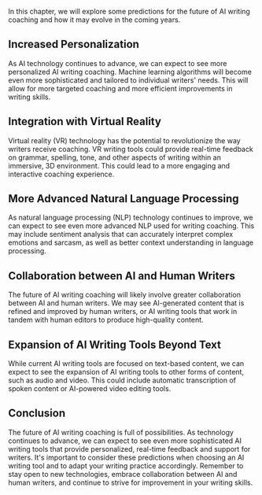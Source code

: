 
In this chapter, we will explore some predictions for the future of AI writing coaching and how it may evolve in the coming years.

Increased Personalization
-------------------------

As AI technology continues to advance, we can expect to see more personalized AI writing coaching. Machine learning algorithms will become even more sophisticated and tailored to individual writers' needs. This will allow for more targeted coaching and more efficient improvements in writing skills.

Integration with Virtual Reality
--------------------------------

Virtual reality (VR) technology has the potential to revolutionize the way writers receive coaching. VR writing tools could provide real-time feedback on grammar, spelling, tone, and other aspects of writing within an immersive, 3D environment. This could lead to a more engaging and interactive coaching experience.

More Advanced Natural Language Processing
-----------------------------------------

As natural language processing (NLP) technology continues to improve, we can expect to see even more advanced NLP used for writing coaching. This may include sentiment analysis that can accurately interpret complex emotions and sarcasm, as well as better context understanding in language processing.

Collaboration between AI and Human Writers
------------------------------------------

The future of AI writing coaching will likely involve greater collaboration between AI and human writers. We may see AI-generated content that is refined and improved by human writers, or AI writing tools that work in tandem with human editors to produce high-quality content.

Expansion of AI Writing Tools Beyond Text
-----------------------------------------

While current AI writing tools are focused on text-based content, we can expect to see the expansion of AI writing tools to other forms of content, such as audio and video. This could include automatic transcription of spoken content or AI-powered video editing tools.

Conclusion
----------

The future of AI writing coaching is full of possibilities. As technology continues to advance, we can expect to see even more sophisticated AI writing tools that provide personalized, real-time feedback and support for writers. It's important to consider these predictions when choosing an AI writing tool and to adapt your writing practice accordingly. Remember to stay open to new technologies, embrace collaboration between AI and human writers, and continue to strive for improvement in your writing skills.
